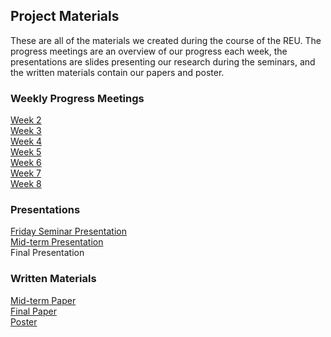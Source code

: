 ## Project Materials

These are all of the materials we created during the course of the REU. The progress meetings are an overview of our progress each week, the presentations are slides presenting our research during the seminars, and the written materials contain our papers and poster.

### Weekly Progress Meetings

[Week 2](/progress-meetings/Week2.md)\
[Week 3](/progress-meetings/Week3.md)\
[Week 4](/progress-meetings/Week4.md)\
[Week 5](/progress-meetings/Week5.md)\
[Week 6](/progress-meetings/Week6.md)\
[Week 7](/progress-meetings/Week7.md)\
[Week 8](/progress-meetings/Week8.md)

### Presentations
[Friday Seminar Presentation](https://docs.google.com/presentation/d/1KbjP7y5YD01b_-mqpuHud6Zko5ZsL4j2IQoNp3FVQ-k/edit?usp=sharing)\
[Mid-term Presentation](https://docs.google.com/presentation/d/181ZvXhcdHpZ4WADBEf2VqIRal-t6j8Jq39bH9s006TY/edit?usp=sharing)\
Final Presentation

### Written Materials
[Mid-term Paper](/Midterm_Paper.pdf)\
[Final Paper](/2022_REU_on_Smart_UAVs_FINAL_Final.pdf)\
[Poster](/REU_Poster_FINAL_Final.pdf)
